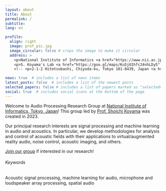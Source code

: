 ```yaml
---
layout: about
title: About
permalink: /
subtitle: 
lang: en

profile:
  align: right
  image: prof_pic.jpg
  image_circular: false # crops the image to make it circular
  address: >
    <p>National Institute of Informatics <a href="https://www.nii.ac.jp/en/" target="_blank" rel="noopener noreferrer"><i class="fas fa-external-link-alt"></i></a> / SOKENDAI <a href="https://www.soken.ac.jp/en/" target="_blank" rel="noopener noreferrer"><i class="fas fa-external-link-alt"></i></a></p>
    <p>S. Koyama's Lab <a href="https://goo.gl/maps/Ku5jU1hfc24nhLDy5" target="_blank" rel="noopener noreferrer"><i class="fas fa-map-marked-alt"></i></a></p>
    <!-- <p>2-1-2 Hitotsubashi, Chiyoda-ku, Tokyo 101-8439, Japan <a href="https://goo.gl/maps/Ku5jU1hfc24nhLDy5" target="_blank" rel="noopener noreferrer"><i class="fas fa-map-marked-alt"></i></a></p> -->

news: true  # includes a list of news items
latest_posts: false  # includes a list of the newest posts
selected_papers: false # includes a list of papers marked as "selected={true}"
social: true  # includes social icons at the bottom of the page
---
```


Welcome to Audio Processing Research Group at [National Institute of Informatics, Tokyo, Japan](https://www.nii.ac.jp/en/)! This group led by [Prof. Shoichi Koyama](https://www.sh01.org) was created in 2023. 

Our principal research interests are signal processing and machine learning in audio and acoustics. In particular, we develop methodologies for analysis and control of acoustic fields with their applications to virtual/augmented reality audio, noise control, acoustic imaging, and others.

[Join our group](recruitment/) if interested in our research!

###### Keywords
Acoustic signal processing, machine learning for audio, microphone and loudspeaker array processing, spatial audio

<p style="clear:both"></p>